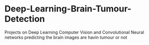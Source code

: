 # Deep-Learning-Brain-Tumour-Detection
Projects on Deep Learning Computer Vision and Convolutional Neural networks predicting the brain images are havin tumour or not

